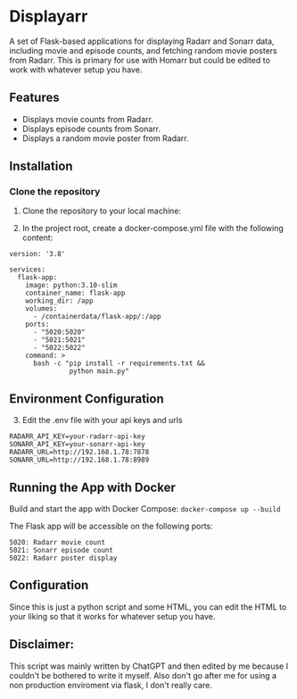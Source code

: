 # Displayarr

A set of Flask-based applications for displaying Radarr and Sonarr data, including movie and episode counts, and fetching random movie posters from Radarr. This is primary for use with Homarr but could be edited to work with whatever setup you have.

## Features

- Displays movie counts from Radarr.
- Displays episode counts from Sonarr.
- Displays a random movie poster from Radarr.


## Installation

### Clone the repository

1. Clone the repository to your local machine:

2. In the project root, create a docker-compose.yml file with the following content:

```
version: '3.8'

services:
  flask-app:
    image: python:3.10-slim
    container_name: flask-app
    working_dir: /app
    volumes:
      - /containerdata/flask-app/:/app
    ports:
      - "5020:5020"
      - "5021:5021"
      - "5022:5022"
    command: >
      bash -c "pip install -r requirements.txt &&
               python main.py"
```
## Environment Configuration
3. Edit the .env file with your api keys and urls
```
RADARR_API_KEY=your-radarr-api-key
SONARR_API_KEY=your-sonarr-api-key
RADARR_URL=http://192.168.1.78:7878
SONARR_URL=http://192.168.1.78:8989
```
## Running the App with Docker
Build and start the app with Docker Compose:
`docker-compose up --build`

The Flask app will be accessible on the following ports:
```
5020: Radarr movie count
5021: Sonarr episode count
5022: Radarr poster display
```
## Configuration

Since this is just a python script and some HTML, you can edit the HTML to your liking so that it works for whatever setup you have.

## Disclaimer: 
This script was mainly written by ChatGPT and then edited by me because I couldn't be bothered to write it myself. Also don't go after me for using a non production enviroment via flask, I don't really care.
